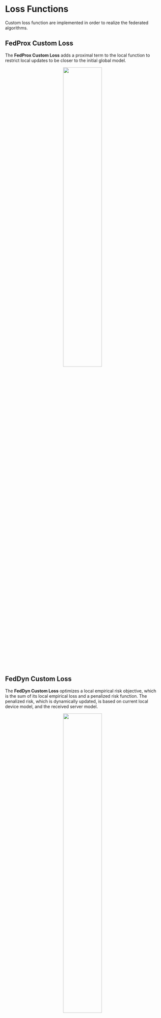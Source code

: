 # Loss Functions
Custom loss function are implemented in order to realize the federated algorithms.

## FedProx Custom Loss
The **FedProx Custom Loss** adds a proximal term to the local function to restrict local updates to be closer to the initial  global model.
<p align="center">
  <img src="imgs/federated_algorithms/imgs/federated_algorithms/fedprox.jpeg" width="50%">
</p>


## FedDyn Custom Loss
The **FedDyn Custom Loss** optimizes a local empirical risk objective, which is the sum of its local empirical loss and 
a penalized risk function. The penalized risk, which is dynamically updated, is based on current local device model, 
and the received server model.
<p align="center">
  <img src="imgs/federated_algorithms/imgs/federated_algorithms/feddyn_loss.jpg" width="50%">
</p>

